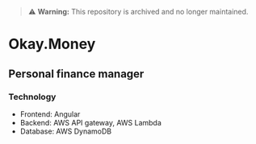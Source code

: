 > ⚠️ **Warning:** This repository is archived and no longer maintained.

# Okay.Money
## Personal finance manager

### Technology

- Frontend: Angular
- Backend: AWS API gateway, AWS Lambda
- Database: AWS DynamoDB
